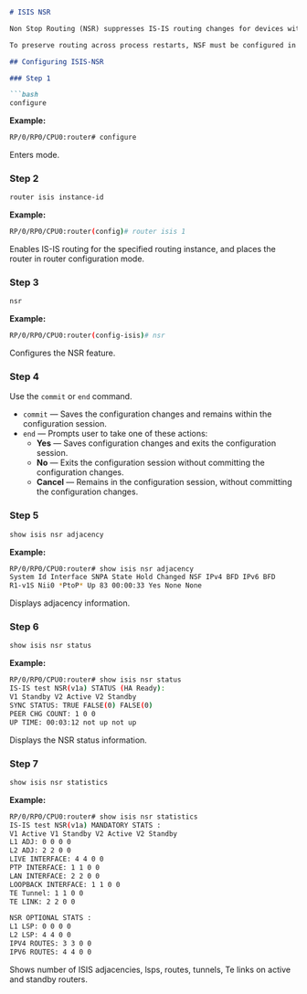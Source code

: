 ```markdown
# ISIS NSR

Non Stop Routing (NSR) suppresses IS-IS routing changes for devices with redundant route processors during processor switchover events (RP failover or ISSU), reducing network instability and downtime. When Non Stop Routing is used, switching from the active to standby RP have no impact on the other IS-IS routers in the network. All information needed to continue the routing protocol peering state is transferred to the standby processor prior to the switchover, so it can continue immediately upon a switchover.

To preserve routing across process restarts, NSF must be configured in addition to NSR.

## Configuring ISIS-NSR

### Step 1

```bash
configure
```

**Example:**

```bash
RP/0/RP0/CPU0:router# configure
```

Enters mode.

### Step 2

```bash
router isis instance-id
```

**Example:**

```bash
RP/0/RP0/CPU0:router(config)# router isis 1
```

Enables IS-IS routing for the specified routing instance, and places the router in router configuration mode.

### Step 3

```bash
nsr
```

**Example:**

```bash
RP/0/RP0/CPU0:router(config-isis)# nsr
```

Configures the NSR feature.

### Step 4

Use the `commit` or `end` command.

- `commit` — Saves the configuration changes and remains within the configuration session.
- `end` — Prompts user to take one of these actions:
  - **Yes** — Saves configuration changes and exits the configuration session.
  - **No** — Exits the configuration session without committing the configuration changes.
  - **Cancel** — Remains in the configuration session, without committing the configuration changes.

### Step 5

```bash
show isis nsr adjacency
```

**Example:**

```bash
RP/0/RP0/CPU0:router# show isis nsr adjacency
System Id Interface SNPA State Hold Changed NSF IPv4 BFD IPv6 BFD
R1-v1S Nii0 *PtoP* Up 83 00:00:33 Yes None None
```

Displays adjacency information.

### Step 6

```bash
show isis nsr status
```

**Example:**

```bash
RP/0/RP0/CPU0:router# show isis nsr status
IS-IS test NSR(v1a) STATUS (HA Ready):
V1 Standby V2 Active V2 Standby
SYNC STATUS: TRUE FALSE(0) FALSE(0)
PEER CHG COUNT: 1 0 0
UP TIME: 00:03:12 not up not up
```

Displays the NSR status information.

### Step 7

```bash
show isis nsr statistics
```

**Example:**

```bash
RP/0/RP0/CPU0:router# show isis nsr statistics
IS-IS test NSR(v1a) MANDATORY STATS :
V1 Active V1 Standby V2 Active V2 Standby
L1 ADJ: 0 0 0 0
L2 ADJ: 2 2 0 0
LIVE INTERFACE: 4 4 0 0
PTP INTERFACE: 1 1 0 0
LAN INTERFACE: 2 2 0 0
LOOPBACK INTERFACE: 1 1 0 0
TE Tunnel: 1 1 0 0
TE LINK: 2 2 0 0

NSR OPTIONAL STATS :
L1 LSP: 0 0 0 0
L2 LSP: 4 4 0 0
IPV4 ROUTES: 3 3 0 0
IPV6 ROUTES: 4 4 0 0
```

Shows number of ISIS adjacencies, lsps, routes, tunnels, Te links on active and standby routers.
```